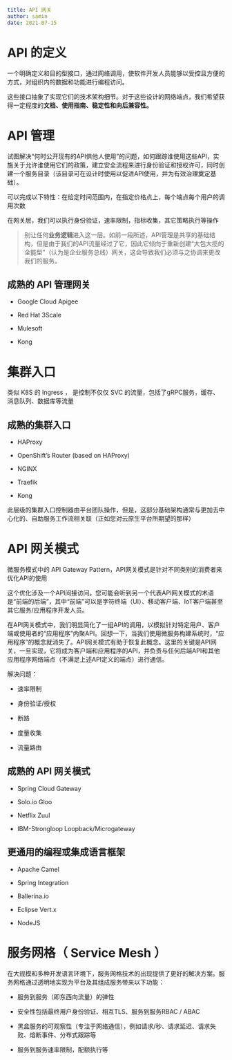 ```yaml
title: API 网关
author: samin
date: 2021-07-15
```

# API 的定义

一个明确定义和目的型接口，通过网络调用，使软件开发人员能够以受控且方便的方式，对组织内的数据和功能进行编程访问。

这些接口抽象了实现它们的技术架构细节。对于这些设计的网络端点，我们希望获得一定程度的**文档、使用指南、稳定性和向后兼容性。**

# API 管理

试图解决“何时公开现有的API供他人使用”的问题，如何跟踪谁使用这些API，实施关于允许谁使用它们的政策，建立安全流程来进行身份验证和授权许可，同时创建一个服务目录（该目录可在设计时使用以促进API使用，并为有效治理奠定基础）。

可以完成以下特性：在给定时间范围内，在指定价格点上，每个端点每个用户的调用次数

在网关层，我们可以执行身份验证，速率限制，指标收集，其它策略执行等操作

> 别让任何**业务逻辑**进入这一层。如前一段所述，API管理是共享的基础结构，但是由于我们的API流量经过了它，因此它倾向于重新创建“大包大揽的全能型”（认为是企业服务总线）网关，这会导致我们必须与之协调来更改我们的服务。

## 成熟的 API 管理网关

- Google Cloud Apigee
  
- Red Hat 3Scale
  
- Mulesoft
  
- Kong

# 集群入口

类似 K8S 的 Ingress ， 是控制不仅仅 SVC 的流量，包括了gRPC服务，缓存、消息队列、数据库等流量

## 成熟的集群入口

- HAProxy

- OpenShift’s Router (based on HAProxy)

- NGINX

- Traefik

- Kong

此层级的集群入口控制器由平台团队操作，但是，这部分基础架构通常与更加去中心化的、自助服务工作流相关联（正如您对云原生平台所期望的那样）

# API 网关模式

微服务模式中的 API Gateway Pattern，API网关模式是针对不同类别的消费者来优化API的使用

这个优化涉及一个API间接访问。您可能会听到另一个代表API网关模式的术语是“前端的后端”，其中“前端”可以是字符终端（UI）、移动客户端、IoT客户端甚至其它服务/应用程序开发人员。

在API网关模式中，我们明显简化了一组API的调用，以模拟针对特定用户、客户端或使用者的“应用程序”内聚API。回想一下，当我们使用微服务构建系统时，“应用程序”的概念就消失了。API网关模式有助于恢复此概念。这里的关键是API网关，一旦实现，它将成为客户端和应用程序的API，并负责与任何后端API和其他应用程序网络端点（不满足上述API定义的端点）进行通信。

解决问题：

- 速率限制
  
- 身份验证/授权
  
- 断路
  
- 度量收集
  
- 流量路由

## 成熟的 API 网关模式

- Spring Cloud Gateway 

- Solo.io Gloo

- Netflix Zuul

- IBM-Strongloop Loopback/Microgateway

## 更通用的编程或集成语言框架

- Apache Camel

- Spring Integration

- Ballerina.io

- Eclipse Vert.x
  
- NodeJS

# 服务网格（ Service Mesh ）

在大规模和多种开发语言环境下，服务网格技术的出现提供了更好的解决方案。服务网格通过透明地实现为平台及其组成服务带来以下功能：

- 服务到服务（即东西向流量）的弹性

- 安全性包括最终用户身份验证、相互TLS、服务到服务RBAC / ABAC

- 黑盒服务的可观察性（专注于网络通信），例如请求/秒、请求延迟、请求失败、熔断事件、分布式跟踪等
  
- 服务到服务速率限制，配额执行等






